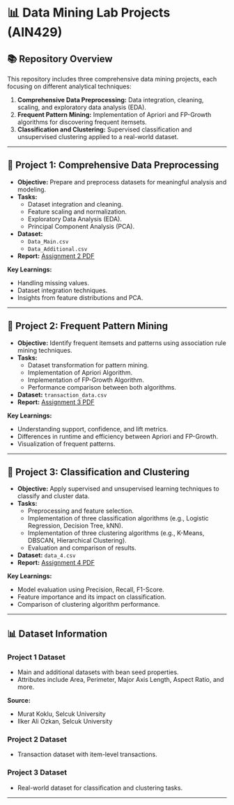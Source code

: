 # 📊 Data Mining Lab Projects (AIN429)

## 📚 Repository Overview
This repository includes three comprehensive data mining projects, each focusing on different analytical techniques:
1. **Comprehensive Data Preprocessing:** Data integration, cleaning, scaling, and exploratory data analysis (EDA).  
2. **Frequent Pattern Mining:** Implementation of Apriori and FP-Growth algorithms for discovering frequent itemsets.  
3. **Classification and Clustering:** Supervised classification and unsupervised clustering applied to a real-world dataset.

---

## 📝 Project 1: Comprehensive Data Preprocessing
- **Objective:** Prepare and preprocess datasets for meaningful analysis and modeling.
- **Tasks:**
   - Dataset integration and cleaning.
   - Feature scaling and normalization.
   - Exploratory Data Analysis (EDA).
   - Principal Component Analysis (PCA).
- **Dataset:**
   - `Data_Main.csv`
   - `Data_Additional.csv`
- **Report:** [Assignment 2 PDF](./AIN429_Assignment_2.pdf)

**Key Learnings:**  
- Handling missing values.  
- Dataset integration techniques.  
- Insights from feature distributions and PCA.

---

## 📝 Project 2: Frequent Pattern Mining
- **Objective:** Identify frequent itemsets and patterns using association rule mining techniques.
- **Tasks:**
   - Dataset transformation for pattern mining.
   - Implementation of Apriori Algorithm.
   - Implementation of FP-Growth Algorithm.
   - Performance comparison between both algorithms.
- **Dataset:** `transaction_data.csv`
- **Report:** [Assignment 3 PDF](./AIN429_Assignment_3.pdf)

**Key Learnings:**  
- Understanding support, confidence, and lift metrics.  
- Differences in runtime and efficiency between Apriori and FP-Growth.  
- Visualization of frequent patterns.

---

## 📝 Project 3: Classification and Clustering
- **Objective:** Apply supervised and unsupervised learning techniques to classify and cluster data.
- **Tasks:**
   - Preprocessing and feature selection.
   - Implementation of three classification algorithms (e.g., Logistic Regression, Decision Tree, kNN).
   - Implementation of three clustering algorithms (e.g., K-Means, DBSCAN, Hierarchical Clustering).
   - Evaluation and comparison of results.
- **Dataset:** `data_4.csv`
- **Report:** [Assignment 4 PDF](./AIN429_Assignment_4.pdf)

**Key Learnings:**  
- Model evaluation using Precision, Recall, F1-Score.  
- Feature importance and its impact on classification.  
- Comparison of clustering algorithm performance.

---

## 📊 Dataset Information
### **Project 1 Dataset**
- Main and additional datasets with bean seed properties.
- Attributes include Area, Perimeter, Major Axis Length, Aspect Ratio, and more.

**Source:**  
- Murat Koklu, Selcuk University  
- Ilker Ali Ozkan, Selcuk University  

### **Project 2 Dataset**
- Transaction dataset with item-level transactions.

### **Project 3 Dataset**
- Real-world dataset for classification and clustering tasks.

---
